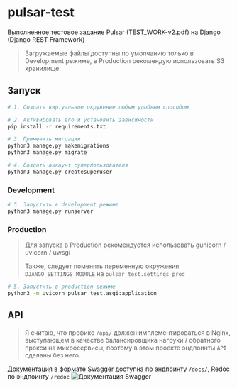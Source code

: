 # pulsar-test

Выполненное тестовое задание Pulsar (TEST_WORK-v2.pdf) на Django (Django REST Framework)

> Загружаемые файлы доступны по умолчанию только в Development режиме, в Production рекомендую использовать S3 хранилище.

## Запуск

```bash
# 1. Создать виртуальное окружение любым удобным способом

# 2. Активировать его и установить зависимости
pip install -r requirements.txt

# 3. Применить миграции
python3 manage.py makemigrations
python3 manage.py migrate

# 4. Создать аккаунт суперпользователя
python3 manage.py createsuperuser
```

### Development

```bash
# 5. Запустить в development режиме
python3 manage.py runserver
```

### Production

> Для запуска в Production рекомендуется использовать gunicorn / uvicorn / uwsgi
>
> Также, следует поменять переменную окружения `DJANGO_SETTINGS_MODULE` на `pulsar_test.settings_prod`

```bash
# 5. Запустить в production режиме
python3 -m uvicorn pulsar_test.asgi:application
```

## API

> Я считаю, что префикс `/api/` должен имплементироваться в Nginx, выступающем в качестве балансировщика нагруки / обратного прокси на микросервисы, поэтому в этом проекте эндпоинты `API` сделаны без него.

Документация в формате Swagger доступна по эндпоинту `/docs/`, Redoc по эндпоинту `/redoc`
![Документация Swagger](https://i.imgur.com/s1nYeX0.png)
